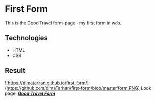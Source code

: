 # First Form
This is the Good Travel form-page - my first form in web.
## Technologies
+ HTML
+ CSS
## Result
![https://dimatarhan.github.io/first-form/](https://github.com/dimaTarhan/first-form/blob/master/form.PNG)
Look page:  [**_Good Travel Form_**](https://dimatarhan.github.io/first-form/)
